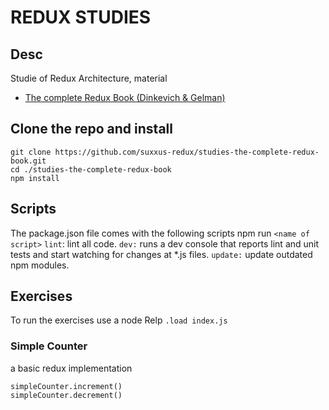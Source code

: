 # REDUX STUDIES

## Desc
Studie of Redux Architecture, material
- [The complete Redux Book (Dinkevich & Gelman)](https://leanpub.com/redux-book)

## Clone the repo and install
```
git clone https://github.com/suxxus-redux/studies-the-complete-redux-book.git
cd ./studies-the-complete-redux-book
npm install

```
## Scripts
The package.json file comes with the following scripts
npm run `<name of script>`
`lint`: lint all code.
`dev:` runs a dev console that reports lint and unit tests and start watching for changes at *.js files.
`update:` update outdated npm modules.

 ## Exercises
 To run the exercises use a node Relp
 `.load index.js`

 ### Simple Counter
 a basic redux implementation
 ```
 simpleCounter.increment()
 simpleCounter.decrement()

 ```


